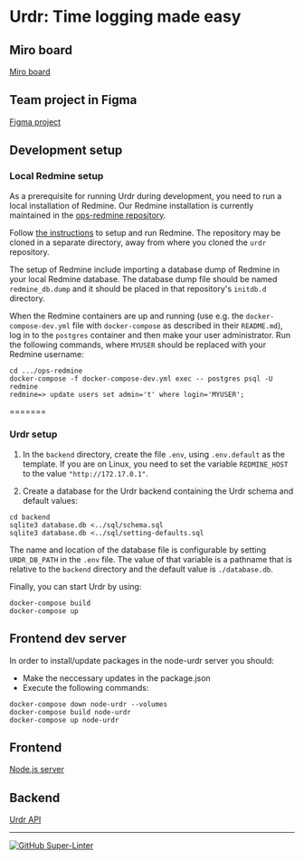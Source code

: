 # Urdr: Time logging made easy

## Miro board

[Miro board](https://miro.com/app/board/uXjVOVRByuw=/)

## Team project in Figma

[Figma project](https://www.figma.com/file/Bf2OgUIIqRBMUREMuVcxs9/draft?node-id=0%3A1)

## Development setup

### Local Redmine setup

As a prerequisite for running Urdr during development, you need to run
a local installation of Redmine.  Our Redmine installation is currently
maintained in the
[ops-redmine repository](https://github.com/NBISweden/ops-redmine).

Follow
[the instructions](https://github.com/NBISweden/ops-redmine/blob/main/README.md)
to setup and run Redmine.  The repository may be cloned in a separate
directory, away from where you cloned the `urdr` repository.

The setup of Redmine include importing a database dump of Redmine
in your local Redmine database. The database dump file should be
named `redmine_db.dump` and it should be placed in that repository's
`initdb.d` directory.

When the Redmine containers are up and running (use e.g. the
`docker-compose-dev.yml` file with `docker-compose` as described in
their `README.md`), log in to the `postgres` container and then make
your user administrator. Run the following commands, where `MYUSER`
should be replaced with your Redmine username:

```command
cd .../ops-redmine
docker-compose -f docker-compose-dev.yml exec -- postgres psql -U redmine
redmine=> update users set admin='t' where login='MYUSER';
```

=======
### Urdr setup

1. In the `backend` directory, create the file `.env`, using
`.env.default` as the template.  If you are on Linux, you need to set
the variable `REDMINE_HOST` to the value `"http://172.17.0.1"`.

2. Create a database for the Urdr backend containing the Urdr schema and
default values:

  ```shell
  cd backend
  sqlite3 database.db <../sql/schema.sql
  sqlite3 database.db <../sql/setting-defaults.sql
  ```

  The name and location of the database file is configurable by setting
  `URDR_DB_PATH` in the `.env` file.  The value of that variable is a
  pathname that is relative to the `backend` directory and the default
  value is `./database.db`.

Finally, you can start Urdr by using:

```command
docker-compose build
docker-compose up
```

## Frontend dev server

In order to install/update packages in the node-urdr server you should:

- Make the neccessary updates in the package.json
- Execute the following commands:

```command
docker-compose down node-urdr --volumes
docker-compose build node-urdr
docker-compose up node-urdr
```

## Frontend

[Node.js server](http://localhost:4242)

## Backend

[Urdr API](http://localhost:8080/issues)

---

[![GitHub Super-Linter](https://github.com/NBISweden/urdr/workflows/Lint%20Code%20Base/badge.svg)](https://github.com/marketplace/actions/super-linter)
